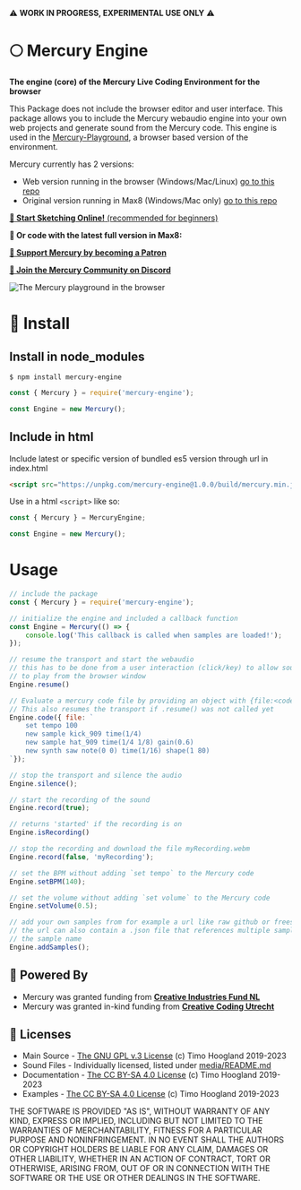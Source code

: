 ⚠️ **WORK IN PROGRESS, EXPERIMENTAL USE ONLY** ⚠️

# 🌕 Mercury Engine

**The engine (core) of the Mercury Live Coding Environment for the browser**

This Package does not include the browser editor and user interface. This package allows you to include the Mercury webaudio engine into your own web projects and generate sound from the Mercury code. This engine is used in the [Mercury-Playground](https://github.com/tmhglnd/mercury-playground), a browser based version of the environment.

Mercury currently has 2 versions:

* Web version running in the browser (Windows/Mac/Linux) [go to this repo](https://github.com/tmhglnd/mercury-playground)
* Original version running in Max8 (Windows/Mac only) [go to this repo](https://github.com/tmhglnd/mercury)

[**🚀 Start Sketching Online!** (recommended for beginners)](https://mercury.timohoogland.com/)

**👾 Or code with the latest full version in Max8:** 

<!-- [![GitHub release (latest SemVer)](https://img.shields.io/github/v/release/tmhglnd/mercury)](https://github.com/tmhglnd/mercury/releases)

[**📟 Build a local app from the browser version with Electron**](https://github.com/tmhglnd/mercury-app) -->

[**🙏 Support Mercury by becoming a Patron**](https://www.patreon.com/bePatron?u=9649817) 

[**💬 Join the Mercury Community on Discord**](https://discord.gg/vt59NYU)

![The Mercury playground in the browser](media/screenshot.png)

# 🚀 Install

## Install in node_modules

```
$ npm install mercury-engine
```

```js
const { Mercury } = require('mercury-engine');

const Engine = new Mercury();
```

## Include in html

Include latest or specific version of bundled es5 version through url in index.html 

```html
<script src="https://unpkg.com/mercury-engine@1.0.0/build/mercury.min.js"></script>
```

Use in a html `<script>` like so:

```js
const { Mercury } = MercuryEngine;

const Engine = new Mercury();
```

# Usage

```js
// include the package
const { Mercury } = require('mercury-engine');

// initialize the engine and included a callback function
const Engine = Mercury(() => {
	console.log('This callback is called when samples are loaded!');
});

// resume the transport and start the webaudio
// this has to be done from a user interaction (click/key) to allow sound
// to play from the browser window
Engine.resume()

// Evaluate a mercury code file by providing an object with {file:<code>}
// This also resumes the transport if .resume() was not called yet
Engine.code({ file: `
	set tempo 100
	new sample kick_909 time(1/4)
	new sample hat_909 time(1/4 1/8) gain(0.6)
	new synth saw note(0 0) time(1/16) shape(1 80)
`});

// stop the transport and silence the audio
Engine.silence();

// start the recording of the sound
Engine.record(true);

// returns 'started' if the recording is on
Engine.isRecording()

// stop the recording and download the file myRecording.webm
Engine.record(false, 'myRecording');

// set the BPM without adding `set tempo` to the Mercury code
Engine.setBPM(140);

// set the volume without adding `set volume` to the Mercury code
Engine.setVolume(0.5);

// add your own samples from for example a url like raw github or freesound
// the url can also contain a .json file that references multiple samples and 
// the sample name
Engine.addSamples();
```

## 🔋 Powered By

- Mercury was granted funding from [**Creative Industries Fund NL**](https://stimuleringsfonds.nl/en/)
- Mercury was granted in-kind funding from [**Creative Coding Utrecht**](https://creativecodingutrecht.nl/)

## 📄 Licenses

- Main Source - [The GNU GPL v.3 License](https://choosealicense.com/licenses/gpl-3.0/) (c) Timo Hoogland 2019-2023
- Sound Files - Individually licensed, listed under [media/README.md](https://github.com/tmhglnd/mercury/blob/master/mercury_ide/media/README.md)
- Documentation - [The CC BY-SA 4.0 License](https://creativecommons.org/licenses/by-sa/4.0/) (c) Timo Hoogland 2019-2023
- Examples - [The CC BY-SA 4.0 License](https://creativecommons.org/licenses/by-sa/4.0/) (c) Timo Hoogland 2019-2023

THE SOFTWARE IS PROVIDED "AS IS", WITHOUT WARRANTY OF ANY KIND, EXPRESS OR IMPLIED, INCLUDING BUT NOT LIMITED TO THE WARRANTIES OF MERCHANTABILITY, FITNESS FOR A PARTICULAR PURPOSE AND NONINFRINGEMENT. IN NO EVENT SHALL THE AUTHORS OR COPYRIGHT HOLDERS BE LIABLE FOR ANY CLAIM, DAMAGES OR OTHER LIABILITY, WHETHER IN AN ACTION OF CONTRACT, TORT OR OTHERWISE, ARISING FROM, OUT OF OR IN CONNECTION WITH THE SOFTWARE OR THE USE OR OTHER DEALINGS IN THE SOFTWARE.